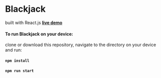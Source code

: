 # Blackjack
built with React.js **[live demo](https://trusting-pike-7b0980.netlify.app/)**

#### To run Blackjack on your device:
clone or download this repository, navigate to the directory on your device and run: 
#### `npm install`
#### `npm run start`